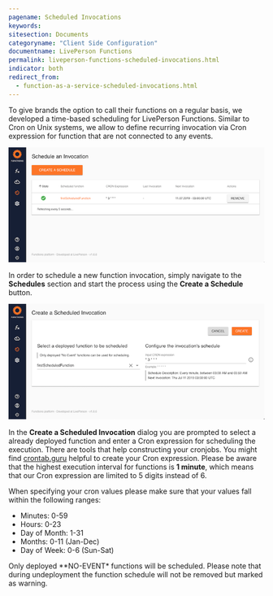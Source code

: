 ```yaml
---
pagename: Scheduled Invocations
keywords:
sitesection: Documents
categoryname: "Client Side Configuration"
documentname: LivePerson Functions
permalink: liveperson-functions-scheduled-invocations.html
indicator: both
redirect_from:
  - function-as-a-service-scheduled-invocations.html
---
```


To give brands the option to call their functions on a regular basis, we developed a time-based scheduling for LivePerson Functions.
Similar to Cron on Unix systems, we allow to define recurring invocation via Cron expression for function that are not connected to any events.

![](img/faas-schedule.png)

In order to schedule a new function invocation, simply navigate to the **Schedules** section and start the process using the **Create a Schedule** button.

![](img/faas-newschedule.png)

In the **Create a Scheduled Invocation** dialog you are prompted to select a already deployed function and enter a Cron expression for scheduling the execution.
There are tools that help constructing your cronjobs. You might find [crontab.guru](https://crontab.guru) helpful to create your Cron expression. Please be aware that the highest execution interval for functions is **1 minute**, which means that our Cron expression are limited to 5 digits instead of 6.

When specifying your cron values please make sure that your values fall within the following ranges:

* Minutes: 0-59
* Hours: 0-23
* Day of Month: 1-31
* Months: 0-11 (Jan-Dec)
* Day of Week: 0-6 (Sun-Sat)

<div class="important">Only deployed **NO-EVENT* functions will be scheduled. Please note that during undeployment the function schedule will not be removed but marked as warning.</div>

